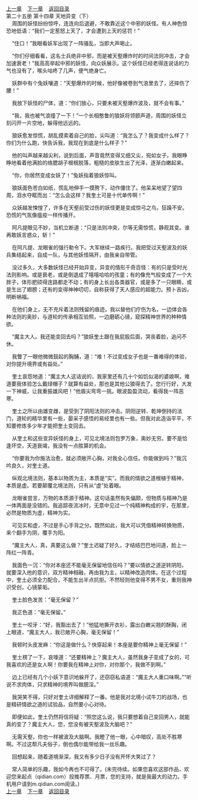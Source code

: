 
[上一章](https://github.com/xiaominghe2014/spider_book/blob/master/book/知北游/第374章.md)&nbsp;&nbsp;&nbsp;&nbsp;[下一章](https://github.com/xiaominghe2014/spider_book/blob/master/book/知北游/第376章.md)&nbsp;&nbsp;&nbsp;&nbsp;[返回目录](https://github.com/xiaominghe2014/spider_book/blob/master/book/知北游/README.md)
<br /> 第二十五册 第十四章 天地异变（下）<br />
        周围的妖怪纷纷惊呼，连连向后退避，不敢靠近这个中邪的妖怪。有人神色惊恐地低语：“我们一定惹怒上天了，才会遭到上天的惩罚！”

    “住口！”我眼看妖军出现了一阵骚乱，当即大声喝止。

    “你们仔细看看，这名士兵绝非中邪，而是被天壑爆炸时的时间法则冲击，才会加速衰老！”我高高举起中邪的妖怪，向众妖展示。这个妖怪已经老得连说话的力气也没有了，喉头咕咚了几声，便气绝身亡。

    妖群中有个兔妖嚷道：“天壑爆炸的时候，他好像被卷到气浪里去了，还摔伤了腰！”

    我放下妖怪的尸体，道：“你们放心，只要未被天壑爆炸波及，就不会有事。”

    “我，我也被气浪撞了一下！”一个长相憨鲁的狼妖将领颤声道，周围的妖怪立刻闪开一片空地，躲得他远远的。

    狼妖愈发惊慌，胡乱摸索着自己的脸，尖叫道：“我怎么了？我变成什么样了？你们为什么跑，快告诉我，我现在到底是什么样子？”

    他的叫声越来越尖利，说到后面，声音竟然变得又细又尖，宛如女子。我眼睁睁地看着他满脸的络腮胡子根根脱落，粗糙的皮肤生出了光泽，逐渐白嫩起来。

    “你，你居然变成女妖了！”兔妖指着狼妖惊叫。

    狼妖面色苍白如纸，慌乱地伸手一摸胯下，动作僵住了。他呆呆地望了望四周，泪水夺眶而出：“怎么会这样？我奎土可是十代单传啊！”

    众妖越发悚惶了，许多在天壑前受过伤的妖怪更是变成惊弓之鸟，狂躁不安。恐慌的气氛像瘟疫一样传播开。

    阿凡提眼见不妙，当机立断道：“只是法则冲突，尔等无需惊慌，静观其变。谁再敢妖言惑众，斩！”

    在阿凡提、龙眼雀的强行勒令下。大军继续一路疾行。我把受过天壑波及的妖兵集结起来，自成一队，与其他妖怪隔开，由我亲自带管。

    没过多久，大多数妖怪已经开始异变，异变的情形千奇百怪：有的只是受时光法则影响。或是衰老，或是倒退成了嘻嘻哈哈的孩童；有的像充气般变成了一个大胖子，体形肥硕得连路都走不动；有的身上长出各类器官，或是多了一只眼睛，或是生出了翅膀；还有的变得神神叨叨，自称获得了天人感应的超能力。预卜吉凶，明断祸福。

    在他们身上，无不充斥着法则残留的痕迹。我以替他们疗伤为名，一边体会各种法则的奥妙，与道轮的传承相互验照，一边磨砺心镜，窥探精神世界的种种情欲。

    “魔主大人。我还能变回去吗？”狼妖奎土跟在我屁股后面，哭丧着脸，追问不休。

    我瞥了一眼他微微鼓起的胸脯，道：“难！不过变成女子也是一番难得的体验，对你提升境界或有益处。”

    奎土哀怨地道：“魔主大人这话说的，我家里还有几十个如饥似渴的婆娘啊，难道要我体验怎么戴绿帽子？就算有益处，那也是其他公狼得去了。您行行好，大发一下神威，让我重振雄风吧！”他眉尖弯弯一挑。眼波盈盈流动，看得我一阵恶寒。

    奎土之所以由雄变雌，是受到了阴阳法则的冲击。阴阳逆转、乾坤倒持的法门，道轮的精华里有一些，晏采子感悟的易经里也有一些。但我对此造诣平平，不知要修炼多少年才能把奎土变回去。

    从奎土和这些变异妖怪的身上，可见北境法则包罗万象，奥妙无穷。要不是恰逢坏空，天道衰竭，我没有一点胜算的机会。

    “你要我为你施法治愈，就必须敞开心胸，对我全心信任。你能做到吗？”我沉吟良久，对奎土道。

    纵观北境法则，基本以物质为主，本质是“实”。而我的情欲之道根植于精神，本质是虚。若要颠覆北境法则，只有从“虚”处着眼。

    龙眼雀尝言，万物的本质源于精神。这句话虽然有失偏颇，但物质与精神乃是一体两面是没错的。我追踪夜流冰时，无意中见过一个纯精神构成的宇，在那里，必然是物质为虚，精神为实。

    可见实和虚，不过是手心手背之分。既然如此，我大可以凭借精神转换物质，来个翻手为阴，覆手为阳。

    “魔主大人，真，真要这么做？”奎土迟疑了好久，才结结巴巴地问道，脸上一阵红一阵青。

    我面色一沉：“你对本座还不能毫无保留地信任吗？”要以情欲之道逆转阴阳，就要深入他的意识，双方精神相融，再由我为主，以精神改造肉体。在这个过程中，奎土必须全力配合，不能生出半点抗拒。不然轻则他变得不男不女，重则我神识受创，心镜蒙垢。

    奎土脸色发苦：“毫无保留？”

    我正色道：“毫无保留。”

    奎土一咬牙：“好，我豁出去了！”他猛地撕开衣衫，露出白嫩尖翘的酥胸，闭上眼道，“魔主大人，我已敞开心胸，毫无保留！”

    我顿时头皮发麻：“你这是做什么？快穿起来！本座是要你精神上毫无保留！”

    奎土楞了一下，哀嚎道：“还要精神上？魔主大人，虽然我身子变成了女的，可我喜欢的还是女人啊！你要我在精神上对你，对你那个，我做不到啊。”

    边上已经有几个小妖下意识地躲开了，还窃窃私语道：“魔主大人重口味啊。”“听说不求肉体，只求精神的境界叫做臆淫。”

    我哭笑不得，只好对奎土详细解释了一番。他是我对北境小试牛刀的战场，也是精研情欲之道的试验品，自然要小心对待。

    即便如此，奎土仍然将信将疑：“照您这么说，我只要想着自己变回男人，就能真的变了？魔主大人，您，您没有被天壑波及大脑吧？”

    无需天壑，你也一样被波及大脑啊。我瞪了他一眼，心中暗叹，高处不胜寒啊。不过这帮凡夫俗子，倒也偶尔能带给我一丝乐趣。

    回想起来，随着道境渐深，我又有多少日子没有开怀大笑过了？

    常人简单的乐趣，我如今再也不可得了。(未完待续。如果您喜欢这部作品，欢迎您来起点（qidian.com）投推荐票、月票，您的支持，就是我最大的动力。手机用户请到m.qidian.com阅读。)
  <br />
[上一章](https://github.com/xiaominghe2014/spider_book/blob/master/book/知北游/第374章.md)&nbsp;&nbsp;&nbsp;&nbsp;[下一章](https://github.com/xiaominghe2014/spider_book/blob/master/book/知北游/第376章.md)&nbsp;&nbsp;&nbsp;&nbsp;[返回目录](https://github.com/xiaominghe2014/spider_book/blob/master/book/知北游/README.md)
